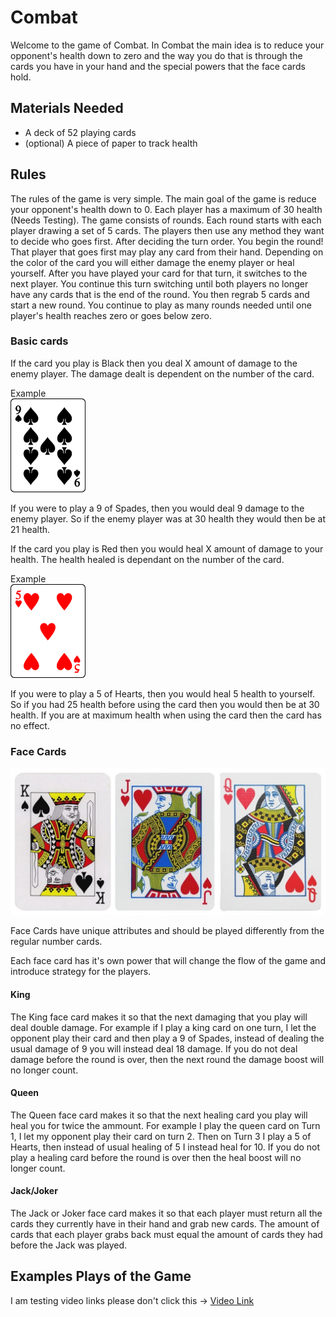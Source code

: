 # Combat
Welcome to the game of Combat. In Combat the main idea is to reduce your opponent's health down to zero and the way you do that is
through the cards you have in your hand and the special powers that the face cards hold. 

## Materials Needed
- A deck of 52 playing cards
- (optional) A piece of paper to track health

## Rules
The rules of the game is very simple. The main goal of the game is reduce your opponent's health down to 0.
Each player has a maximum of 30 health (Needs Testing). The game consists of rounds. Each round starts with each 
player drawing a set of 5 cards. The players then use any method they want to decide who goes first. After deciding
the turn order. You begin the round!
That player that goes first may play any card from their hand. Depending on the color of the card you will either damage the enemy player or heal yourself. 
After you have played your card for that turn, it switches to the next player. 
You continue this turn switching until both players no longer have any cards that is the end of the round. 
You then regrab 5 cards and start a new round. 
You continue to play as many rounds needed until one player's health reaches zero or goes below zero.

### Basic cards
If the card you play is Black then you deal X amount of damage to the enemy player. The damage dealt is dependent on the number of the card. 

Example  
<img src= "/images/1200px-Playing_card_spade_9.svg.png" width="120">

If you were to play a 9 of Spades, then you would deal 9 damage to the enemy player.
So if the enemy player was at 30 health they would then be at 21 health.

If the card you play is Red then you would heal X amount of damage to your health. The health healed is dependant on the number of the card.

Example  
<img src= "/images/5-of-hearts.png" width="120">

If you were to play a 5 of Hearts, then you would heal 5 health to yourself.
So if you had 25 health before using the card then you would then be at 30 health.
If you are at maximum health when using the card then the card has no effect.

### Face Cards

<img src= "/images/main-qimg-2b419596985414d34eef2e606e16111e-c.jpeg">

Face Cards have unique attributes and should be played differently from the regular number cards.

Each face card has it's own power that will change the flow of the game and introduce strategy for the players.

#### King
The King face card makes it so that the next damaging that you play will deal double damage. For example if I play a king card on one turn, I let the opponent play their card and then play a 9 of Spades, instead of dealing the usual damage of 9 you will instead deal 18 damage. If you do not deal damage before the round is over, then the next round the damage boost will no longer count. 

#### Queen
The Queen face card makes it so that the next healing card you play will heal you for twice the ammount. For example I play the queen card on Turn 1, I let my opponent play their card on turn 2. Then on Turn 3 I play a 5 of Hearts, then instead of usual healing of 5 I instead heal for 10. If you do not play a healing card before the round is over then the heal boost will no longer count. 

#### Jack/Joker
The Jack or Joker face card makes it so that each player must return all the cards they currently have in their hand and grab new cards. The amount of cards that each player grabs back must equal the amount of cards they had before the Jack was played. 

## Examples Plays of the Game
I am testing video links please don't click this -> [Video Link](https://www.youtube.com/watch?v=AjNMZW5XwAY)